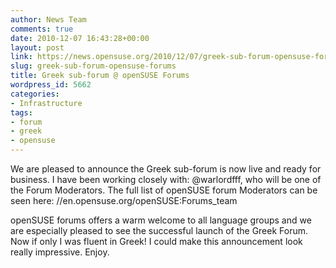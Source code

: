 ```yaml
---
author: News Team
comments: true
date: 2010-12-07 16:43:28+00:00
layout: post
link: https://news.opensuse.org/2010/12/07/greek-sub-forum-opensuse-forums/
slug: greek-sub-forum-opensuse-forums
title: Greek sub-forum @ openSUSE Forums
wordpress_id: 5662
categories:
- Infrastructure
tags:
- forum
- greek
- opensuse
---
```


We are pleased to announce the Greek sub-forum is now live and ready for business. I have been working closely with: @warlordfff, who will be one of the Forum Moderators. The full list of openSUSE forum Moderators can be seen here: //en.opensuse.org/openSUSE:Forums_team

openSUSE forums offers a warm welcome to all language groups and we are especially pleased to see the successful launch of the Greek Forum. Now if only I was fluent in Greek! I could make this announcement look really impressive. Enjoy.
